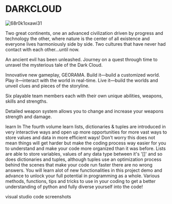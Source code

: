 # DARKCLOUD
![68r0k1oxawi31](https://user-images.githubusercontent.com/87259615/210156439-7b90c024-6d42-4b9b-ab5a-458f3119ee25.png)

Two great continents, one an advanced civilization driven by progress and technology the other, where nature is the center of all existence and everyone lives harmoniously side by side. Two cultures that have never had contact with each other…until now.

An ancient evil has been unleashed. Journey on a quest through time to unravel the mysterious tale of the Dark Cloud.

Innovative new gameplay, GEORAMA. Build it—build a customized world. Play it—interact with the world in real-time. Live it—build the worlds and unveil clues and pieces of the storyline.

Six playable team members each with their own unique abilities, weapons, skills and strengths.

Detailed weapon system allows you to change and increase your weapons strength and damage.

learn
In The fourth volume learn lists, dictionaries & tuples are introduced in very interactive ways and open up more opportunities for more vast ways to store values and data in more efficient ways! Don't worry this does not mean things will get harder but make the coding process way easier for you to understand and make your code more organized than it was before. Lists are able to store variables, values of any data type between it's '[]' and so does dictionaries and tuples, although tuples use an optimization process behind the scenes that make your code run faster there are no wrong answers. You will learn alot of new functionalities in this project demo and advance to unlock your full potential in programming as a whole. Various methods, functions, tips and tricks to use in your coding to get a better understanding of python and fully diverse yourself into the code!

visual studio code screenshots
